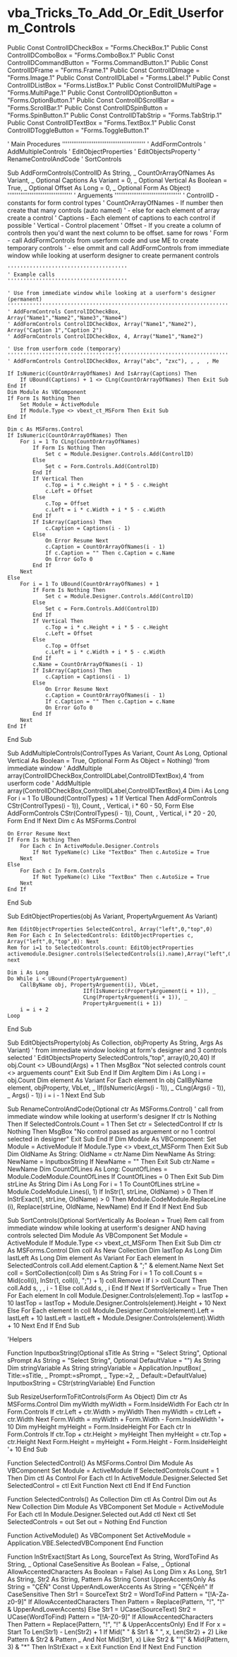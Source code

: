 # vba_Tricks_To_Add_Or_Edit_Userform_Controls


Public Const ControlIDCheckBox = "Forms.CheckBox.1"
Public Const ControlIDComboBox = "Forms.ComboBox.1"
Public Const ControlIDCommandButton = "Forms.CommandButton.1"
Public Const ControlIDFrame = "Forms.Frame.1"
Public Const ControlIDImage = "Forms.Image.1"
Public Const ControlIDLabel = "Forms.Label.1"
Public Const ControlIDListBox = "Forms.ListBox.1"
Public Const ControlIDMultiPage = "Forms.MultiPage.1"
Public Const ControlIDOptionButton = "Forms.OptionButton.1"
Public Const ControlIDScrollBar = "Forms.ScrollBar.1"
Public Const ControlIDSpinButton = "Forms.SpinButton.1"
Public Const ControlIDTabStrip = "Forms.TabStrip.1"
Public Const ControlIDTextBox = "Forms.TextBox.1"
Public Const ControlIDToggleButton = "Forms.ToggleButton.1"


' Main Procedures
'''''''''''''''''''''''''''''''''''''''''''''
' AddFormControls
' AddMultipleControls
' EditObjectProperties
' EditObjectsProperty
' RenameControlAndCode
' SortControls

Sub AddFormControls(ControlID As String, _
                    CountOrArrayOfNames As Variant, _
                    Optional Captions As Variant = 0, _
                    Optional Vertical As Boolean = True, _
                    Optional Offset As Long = 0, _
                    Optional Form As Object)
    '''''''''''''''''''''''''''''''''''
    ' Arguements
    ''''''''''''''''''''''''''''''''''''
    ' ControlID - constants for form control types
    ' CountOrArrayOfNames - If number then create that many controls (auto named)
    '                                        - else for each element of array create a control
    ' Captions                         - Each element of captions to each control if possible
    ' Vertical                          - Control placement
    ' Offset                              - If you create a column of controls then you'd want the next column to be offset. same for rows
    ' Form                               - call AddFormControls from userform code and use ME to create temporary controls
    '                                        - else ommit and call AddFormControls from immediate window while looking at userform designer to create permanent controls
    
    ''''''''''''''''''''''''''''''''''''''
    ' Example calls
    ''''''''''''''''''''''''''''''''''''''
    
    ' Use from immediate window while looking at a userform's designer (permanent)
    '''''''''''''''''''''''''''''''''''''''''''''''''''''''''''''''''''''''''''''''''''''''''''''''''''''''''''''''''''''''''''''''''''''''''''''''''''''''
    ' AddFormControls ControlIDCheckBox, Array("Name1","Name2","Name3","Name4")
    ' AddFormControls ControlIDCheckBox, Array("Name1","Name2"), Array("Caption 1","Caption 2")
    ' AddFormControls ControlIDCheckBox, 4, Array("Name1","Name2")
    
    ' Use from userform code (temporary)
    '''''''''''''''''''''''''''''''''''''''''''''''''''''''''''''''''''''''''''''''''''''''''''''''''''''''''''''''''''''''''''''''''''''''''''''''''''''''
    ' AddFormControls ControlIDCheckBox, Array("abc", "zxc"), , ,  , Me
    
    If IsNumeric(CountOrArrayOfNames) And IsArray(Captions) Then
        If UBound(Captions) + 1 <> CLng(CountOrArrayOfNames) Then Exit Sub
    End If
    Dim Module As VBComponent
    If Form Is Nothing Then
        Set Module = ActiveModule
        If Module.Type <> vbext_ct_MSForm Then Exit Sub
    End If
    
    Dim c As MSForms.Control
    If IsNumeric(CountOrArrayOfNames) Then
        For i = 1 To CLng(CountOrArrayOfNames)
            If Form Is Nothing Then
                Set c = Module.Designer.Controls.Add(ControlID)
            Else
                Set c = Form.Controls.Add(ControlID)
            End If
            If Vertical Then
                c.Top = i * c.Height + i * 5 - c.Height
                c.Left = Offset
            Else
                c.Top = Offset
                c.Left = i * c.Width + i * 5 - c.Width
            End If
            If IsArray(Captions) Then
                c.Caption = Captions(i - 1)
            Else
                On Error Resume Next
                c.Caption = CountOrArrayOfNames(i - 1)
                If c.Caption = "" Then c.Caption = c.Name
                On Error GoTo 0
            End If
        Next
    Else
        For i = 1 To UBound(CountOrArrayOfNames) + 1
            If Form Is Nothing Then
                Set c = Module.Designer.Controls.Add(ControlID)
            Else
                Set c = Form.Controls.Add(ControlID)
            End If
            If Vertical Then
                c.Top = i * c.Height + i * 5 - c.Height
                c.Left = Offset
            Else
                c.Top = Offset
                c.Left = i * c.Width + i * 5 - c.Width
            End If
            c.Name = CountOrArrayOfNames(i - 1)
            If IsArray(Captions) Then
                c.Caption = Captions(i - 1)
            Else
                On Error Resume Next
                c.Caption = CountOrArrayOfNames(i - 1)
                If c.Caption = "" Then c.Caption = c.Name
                On Error GoTo 0
            End If
        Next
    End If
End Sub

Sub AddMultipleControls(ControlTypes As Variant, Count As Long, Optional Vertical As Boolean = True, Optional Form As Object = Nothing)
    'from immediate window
    ' AddMultiple array(ControlIDCheckBox,ControlIDLabel,ControlIDTextBox),4
    'from userform code
    ' AddMultiple array(ControlIDCheckBox,ControlIDLabel,ControlIDTextBox),4
    Dim i As Long
    For i = 1 To UBound(ControlTypes) + 1
        If Vertical Then
            AddFormControls CStr(ControlTypes(i - 1)), Count, , Vertical, i * 60 - 50, Form
        Else
            AddFormControls CStr(ControlTypes(i - 1)), Count, , Vertical, i * 20 - 20, Form
        End If
    Next
    Dim c As MSForms.Control
    
    On Error Resume Next
    If Form Is Nothing Then
        For Each c In ActiveModule.Designer.Controls
            If Not TypeName(c) Like "TextBox" Then c.AutoSize = True
        Next
    Else
        For Each c In Form.Controls
            If Not TypeName(c) Like "TextBox" Then c.AutoSize = True
        Next
    End If
End Sub

Sub EditObjectProperties(obj As Variant, PropertyArguement As Variant)

    Rem EditObjectProperties SelectedControl, Array("left",0,"top",0)
    Rem For Each c In SelectedControls: EditObjectProperties c, Array("left",0,"top",0): Next
    Rem for i=1 to SelectedControls.count: EditObjectProperties activemodule.Designer.controls(SelectedControls(i).name),Array("left",0,"top",0): next

    Dim i As Long
    Do While i < UBound(PropertyArguement)
        CallByName obj, PropertyArguement(i), VbLet, _
                            IIf(IsNumeric(PropertyArguement(i + 1)), _
                            CLng(PropertyArguement(i + 1)), _
                            PropertyArguement(i + 1))
        i = i + 2
    Loop
End Sub

Sub EditObjectsProperty(obj As Collection, objProperty As String, Args As Variant)
    ' from immediate window looking at form's designer and 3 controls selected
    ' EditObjectsProperty SelectedControls,"top", array(0,20,40)
    If obj.Count <> UBound(Args) + 1 Then
        MsgBox "Not selected controls count <> arguements count"
        Exit Sub
    End If
    Dim ArgItem
    Dim i As Long
    i = obj.Count
    Dim element As Variant
    For Each element In obj
        CallByName element, objProperty, VbLet, _
                            IIf(IsNumeric(Args(i - 1)), _
                            CLng(Args(i - 1)), _
                            Args(i - 1))
        i = i - 1
    Next
End Sub

Sub RenameControlAndCode(Optional ctr As MSForms.Control)
   ' call from immediate window while looking at userform's designer
    If ctr Is Nothing Then
        If SelectedControls.Count = 1 Then Set ctr = SelectedControl
        If ctr Is Nothing Then
            MsgBox "No control passed as arguement or no 1 control selected in designer"
            Exit Sub
    End If
    Dim Module As VBComponent: Set Module = ActiveModule
    If Module.Type <> vbext_ct_MSForm Then Exit Sub
    Dim OldName As String: OldName = ctr.Name
    Dim NewName As String: NewName = InputboxString
    If NewName = "" Then Exit Sub
    ctr.Name = NewName
    Dim CountOfLines As Long: CountOfLines = Module.CodeModule.CountOfLines
    If CountOfLines = 0 Then Exit Sub
    Dim strLine As String
    Dim i As Long
    For i = 1 To CountOfLines
        strLine = Module.CodeModule.Lines(i, 1)
        If InStr(1, strLine, OldName) > 0 Then
            If InStrExact(1, strLine, OldName) > 0 Then
                Module.CodeModule.ReplaceLine (i), Replace(strLine, OldName, NewName)
            End If
        End If
    Next
End Sub

Sub SortControls(Optional SortVertically As Boolean = True)
    Rem call from immediate window while looking at userform's designer AND having controls selected
    Dim Module As VBComponent
    Set Module = ActiveModule
    If Module.Type <> vbext_ct_MSForm Then Exit Sub
    Dim ctr As MSForms.Control
    Dim coll As New Collection
    Dim lastTop As Long
    Dim lastLeft As Long
    Dim element As Variant
    For Each element In SelectedControls
        coll.Add element.Caption & ";" & element.Name
    Next
    Set coll = SortCollection(coll)
    Dim s As String
    For i = 1 To coll.Count
        s = Mid(coll(i), InStr(1, coll(i), ";") + 1)
        coll.Remove i
        If i > coll.Count Then
            coll.Add s, , , i - 1
        Else
            coll.Add s, , i
        End If
    Next
    If SortVertically = True Then
        For Each element In coll
            Module.Designer.Controls(element).Top = lastTop + 10
            lastTop = lastTop + Module.Designer.Controls(element).Height + 10
        Next
    Else
        For Each element In coll
            Module.Designer.Controls(element).Left = lastLeft + 10
            lastLeft = lastLeft + Module.Designer.Controls(element).Width + 10
        Next
    End If
End Sub

'Helpers

Function InputboxString(Optional sTitle As String = "Select String", Optional sPrompt As String = "Select String", Optional DefaultValue = "") As String
    Dim stringVariable As String
    stringVariable = Application.InputBox( _
                     Title:=sTitle, _
                     Prompt:=sPrompt, _
                     Type:=2, _
                     Default:=DefaultValue)
    InputboxString = CStr(stringVariable)
End Function

Sub ResizeUserformToFitControls(Form As Object)
    Dim ctr As MSForms.Control
    Dim myWidth
    myWidth = Form.InsideWidth
    For Each ctr In Form.Controls
        If ctr.Left + ctr.Width > myWidth Then myWidth = ctr.Left + ctr.Width
    Next
    Form.Width = myWidth + Form.Width - Form.InsideWidth        '+ 10
    Dim myHeight
    myHeight = Form.InsideHeight
    For Each ctr In Form.Controls
        If ctr.Top + ctr.Height > myHeight Then myHeight = ctr.Top + ctr.Height
    Next
    Form.Height = myHeight + Form.Height - Form.InsideHeight        '+ 10
End Sub

Function SelectedControl() As MSForms.Control
    Dim Module As VBComponent
    Set Module = ActiveModule
    If SelectedControls.Count = 1 Then
        Dim ctl    As Control
        For Each ctl In ActiveModule.Designer.Selected
            Set SelectedControl = ctl
            Exit Function
        Next ctl
    End If
End Function

Function SelectedControls() As Collection
    Dim ctl    As Control
    Dim out As New Collection
    Dim Module As VBComponent
    Set Module = ActiveModule
    For Each ctl In Module.Designer.Selected
        out.Add ctl
    Next ctl
    Set SelectedControls = out
    Set out = Nothing
End Function

Function ActiveModule() As VBComponent
    Set ActiveModule = Application.VBE.SelectedVBComponent
End Function

Function InStrExact(Start As Long, SourceText As String, WordToFind As String, _
                    Optional CaseSensitive As Boolean = False, _
                    Optional AllowAccentedCharacters As Boolean = False) As Long
    Dim x As Long, Str1 As String, Str2 As String, Pattern As String
    Const UpperAccentsOnly As String = "ÇÉÑ"
    Const UpperAndLowerAccents As String = "ÇÉÑçéñ"
    If CaseSensitive Then
        Str1 = SourceText
        Str2 = WordToFind
        Pattern = "[!A-Za-z0-9]"
        If AllowAccentedCharacters Then Pattern = Replace(Pattern, "!", "!" & UpperAndLowerAccents)
    Else
        Str1 = UCase(SourceText)
        Str2 = UCase(WordToFind)
        Pattern = "[!A-Z0-9]"
        If AllowAccentedCharacters Then Pattern = Replace(Pattern, "!", "!" & UpperAccentsOnly)
    End If
    For x = Start To Len(Str1) - Len(Str2) + 1
        If Mid(" " & Str1 & " ", x, Len(Str2) + 2) Like Pattern & Str2 & Pattern _
                                                   And Not Mid(Str1, x) Like Str2 & "'[" & Mid(Pattern, 3) & "*" Then
            InStrExact = x
            Exit Function
        End If
    Next
End Function


